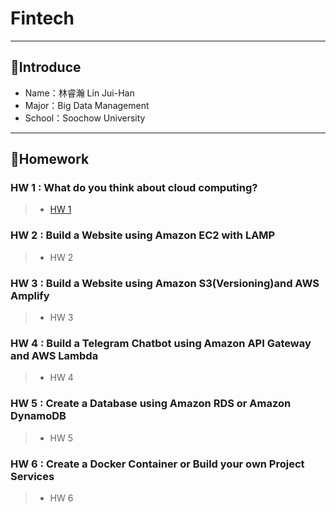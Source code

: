 # Fintech
---
## 🌵Introduce
* Name：林睿瀚 Lin Jui-Han
* Major：Big Data Management
* School：Soochow University
---
## 🌵Homework
### HW 1 : What do you think about cloud computing?
>* [HW 1](HW1/hw1.md)
### HW 2 : Build a Website using Amazon EC2 with LAMP
>* HW 2
### HW 3 : Build a Website using Amazon S3(Versioning)and AWS Amplify
>* HW 3
### HW 4 : Build a Telegram Chatbot using Amazon API Gateway and AWS Lambda
>* HW 4
### HW 5 : Create a Database using Amazon RDS or Amazon DynamoDB
>* HW 5
### HW 6 : Create a Docker Container or Build your own Project Services
>* HW 6

